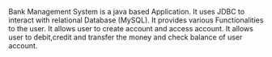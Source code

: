 Bank Management System is a java based Application.
It uses JDBC to interact with relational Database (MySQL).
It provides various Functionalities to the user.
It allows user to create account and access account.
It allows user to debit,credit and transfer the money and check balance of user account.
